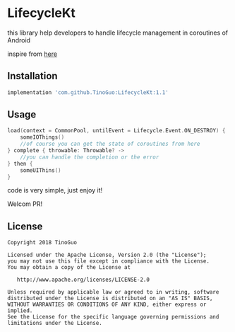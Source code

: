# LifecycleKt

this library help developers to handle lifecycle management in coroutines of Android

inspire from [here](https://hellsoft.se/simple-asynchronous-loading-with-kotlin-coroutines-f26408f97f46)

## Installation
```groovy
implementation 'com.github.TinoGuo:LifecycleKt:1.1'
```

## Usage
```kotlin
load(context = CommonPool, untilEvent = Lifecycle.Event.ON_DESTROY) {
    someIOThings()
    //of course you can get the state of coroutines from here
} complete { throwable: Throwable? ->
    //you can handle the completion or the error
} then {
    someUIThins()
}
```
code is very simple, just enjoy it!

Welcom PR!

License
-------

    Copyright 2018 TinoGuo

    Licensed under the Apache License, Version 2.0 (the "License");
    you may not use this file except in compliance with the License.
    You may obtain a copy of the License at

       http://www.apache.org/licenses/LICENSE-2.0

    Unless required by applicable law or agreed to in writing, software
    distributed under the License is distributed on an "AS IS" BASIS,
    WITHOUT WARRANTIES OR CONDITIONS OF ANY KIND, either express or implied.
    See the License for the specific language governing permissions and
    limitations under the License.